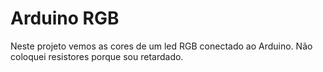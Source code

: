 # Arduino RGB

Neste projeto vemos as cores de um led RGB conectado ao Arduino. Não coloquei resistores porque sou retardado.
